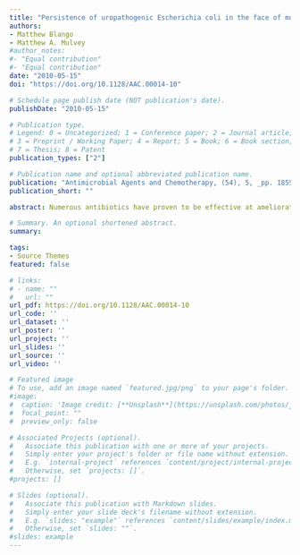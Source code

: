 ```yaml
---
title: "Persistence of uropathogenic Escherichia coli in the face of multiple antibiotics"
authors:
- Matthew Blango
- Matthew A. Mulvey
#author_notes:
#- "Equal contribution"
#- "Equal contribution"
date: "2010-05-15"
doi: "https://doi.org/10.1128/AAC.00014-10"

# Schedule page publish date (NOT publication's date).
publishDate: "2010-05-15"

# Publication type.
# Legend: 0 = Uncategorized; 1 = Conference paper; 2 = Journal article;
# 3 = Preprint / Working Paper; 4 = Report; 5 = Book; 6 = Book section;
# 7 = Thesis; 8 = Patent
publication_types: ["2"]

# Publication name and optional abbreviated publication name.
publication: "Antimicrobial Agents and Chemotherapy, (54), 5, _pp. 1855--1863_, https://doi.org/10.1128/AAC.00014-10"
publication_short: ""

abstract: Numerous antibiotics have proven to be effective at ameliorating the clinical symptoms of urinary tract infections (UTIs), but recurrent and chronic infections continue to plague many individuals. Most UTIs are caused by strains of uropathogenic _Escherichia coli_ (UPEC), which can form both extra- and intracellular biofilm-like communities within the bladder. UPEC also persist inside host urothelial cells in a more quiescent state, sequestered within late endosomal compartments. Here, we tested a panel of 17 different antibiotics, representing seven distinct functional classes, for their effects on the survival of the reference UPEC isolate UTI89 within both biofilms and host bladder urothelial cells. All but one of the tested antibiotics prevented UTI89 growth in broth culture, and most were at least modestly effective against bacteria present within in vitro-grown biofilms. In contrast, only a few of the antibiotics, including nitrofurantoin and the fluoroquinolones ciprofloxacin and sparfloxacin, were able to eliminate intracellular bacteria in bladder cell culture-based assays. However, in a mouse UTI model system in which these antibiotics reached concentrations in the urine specimens that far exceeded minimal inhibitory doses, UPEC reservoirs in bladder tissues were not effectively eradicated. We conclude that the persistence of UPEC within the bladder, regardless of antibiotic treatments, is likely facilitated by a combination of biofilm formation, entry of UPEC into a quiescent or semiquiescent state within host cells, and the stalwart permeability barrier function associated with the bladder urothelium.

# Summary. An optional shortened abstract.
summary: 

tags:
- Source Themes
featured: false

# links:
# - name: ""
#   url: ""
url_pdf: https://doi.org/10.1128/AAC.00014-10
url_code: ''
url_dataset: ''
url_poster: ''
url_project: ''
url_slides: ''
url_source: ''
url_video: ''

# Featured image
# To use, add an image named `featured.jpg/png` to your page's folder. 
#image:
#  caption: 'Image credit: [**Unsplash**](https://unsplash.com/photos/jdD8gXaTZsc)'
#  focal_point: ""
#  preview_only: false

# Associated Projects (optional).
#   Associate this publication with one or more of your projects.
#   Simply enter your project's folder or file name without extension.
#   E.g. `internal-project` references `content/project/internal-project/index.md`.
#   Otherwise, set `projects: []`.
#projects: []

# Slides (optional).
#   Associate this publication with Markdown slides.
#   Simply enter your slide deck's filename without extension.
#   E.g. `slides: "example"` references `content/slides/example/index.md`.
#   Otherwise, set `slides: ""`.
#slides: example
---
```

